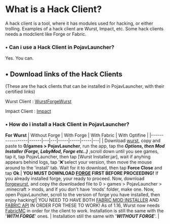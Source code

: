 # What is a Hack Client?

A hack client is a tool, where it has modules used for hacking, or either trolling. Examples of a hack client are Wurst, Impact, etc. Some hack clients needs a modclient like Forge or Fabric.

### • Can i use a Hack Client in PojavLauncher?

Yes. You can.

## • Download links of the Hack Clients
(These are the hack clients that can be installed in PojavLauncher, with their certified links)

Wurst Client : 
[Wurst](https://www.wurstclient.net/download/)[ForgeWurst](https://forge.wurstclient.net/)

Impact Client :
[Impact](https://impactclient.net/download?platform=jar)

### • How do i install a Hack Client in PojavLauncher?
**For Wurst**
| Without Forge | With Forge | With Fabric | With Optifine |
|-----------------|------|---|---|-----|-----|-----|---|
| Download [wurst](https://www.wurstclient.net/download/), copy and paste to **0/games > PojavLauncher**, run the app, tap the ***Options, then Mod Installer (Forge, LabyMod, Forge etc..)*** ,scroll down until you see games, tap it, tap PojavLauncher, then tap [Wurst Installer.jar], wait if anyhing appears behind logs, tap '❌'select your version, then move the mouse around to the 'install' tab. Wait for it to download, then tap **Force Close** and tap **Ok**.| **YOU MUST DOWNLOAD [FORGE](https://files.minecraftforge.net/) FIRST BEFORE PROCEEDING!** If you already installed forge, your ready to proceed. Now, download [forgewurst](https://forge.wurstclient.net/), and copy the downloaded file to 0 > games > PojavLauncher > .minecraft > mods, and if you don't have 'mods' folder, make one. Now, open PojavLauncher, scroll to the version of forge you have installed, then enjoy hacking!| YOU NEED TO HAVE BOTH [FABRIC MOD INSTALLER]() AND [FABRIC API]() IN ORDER FOR THESE TO WORK! As of 1.16, Wurst now needs [FabricMC]() in order for the client to work. Installation is still the same with the '***WITH FORGE***' ones. | Installation still the same with '***WITHOUT FORGE***'. |